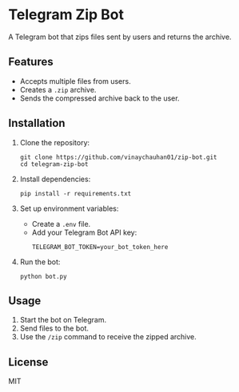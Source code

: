 # Telegram Zip Bot

A Telegram bot that zips files sent by users and returns the archive.

## Features
- Accepts multiple files from users.
- Creates a `.zip` archive.
- Sends the compressed archive back to the user.

## Installation
1. Clone the repository:
   ```
   git clone https://github.com/vinaychauhan01/zip-bot.git
   cd telegram-zip-bot
   ```

2. Install dependencies:
   ```
   pip install -r requirements.txt
   ```

3. Set up environment variables:
   - Create a `.env` file.
   - Add your Telegram Bot API key:
     ```
     TELEGRAM_BOT_TOKEN=your_bot_token_here
     ```

4. Run the bot:
   ```
   python bot.py
   ```

## Usage
1. Start the bot on Telegram.
2. Send files to the bot.
3. Use the `/zip` command to receive the zipped archive.

## License
MIT
